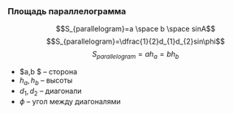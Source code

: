 ### Площадь параллелограмма
$$S_{parallelogram}=a \space b \space sinA$$
$$S_{parallelogram}=\dfrac{1}{2}d_{1}d_{2}sin\phi$$
$$S_{parallelogram}=ah_a=bh_b$$

- $a,b $ – сторона
- $h_a, h_b$ – высоты
- $d_1, d_2$ – диагонали
- $\phi$ – угол между диагоналями